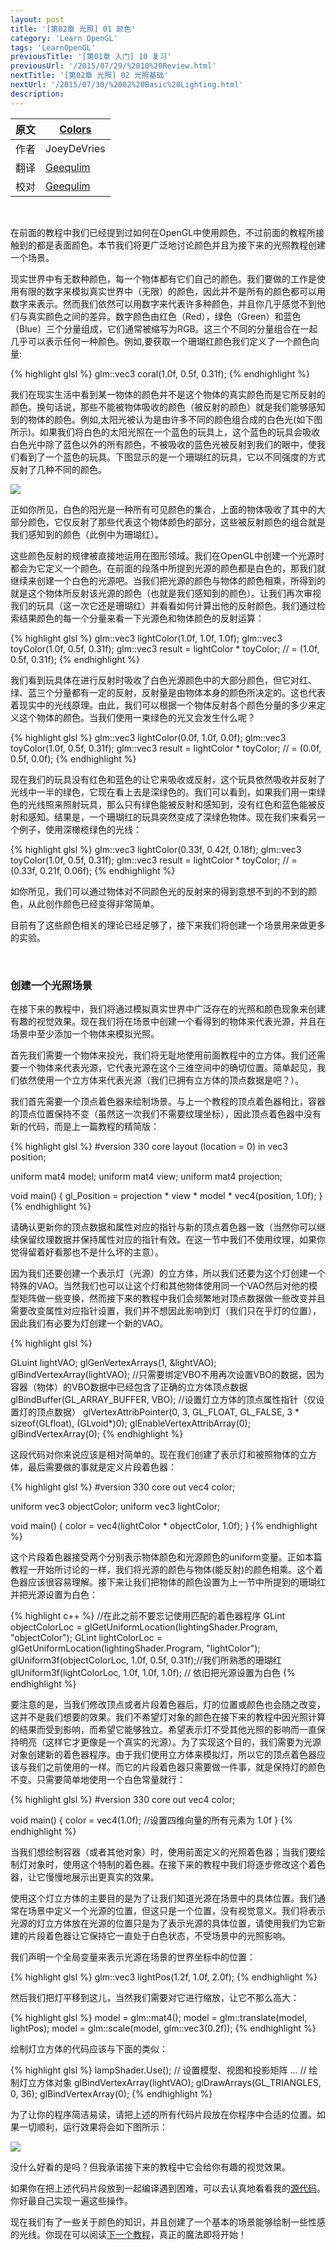 ```yaml
---
layout: post
title: '[第02章 光照] 01 颜色'
category: 'Learn OpenGL'
tags: 'LearnOpenGL'
previousTitle: '[第01章 入门] 10 复习'
previousUrl: '/2015/07/29/%2010%20Review.html'
nextTitle: '[第02章 光照] 02 光照基础'
nextUrl: '/2015/07/30/%2002%20Basic%20Lighting.html'
description:
---
```

原文     | [Colors](http://learnopengl.com/#!Lighting/Colors)
      ---|---
作者     | JoeyDeVries
翻译     | [Geequlim](http://geequlim.com/)
校对     | [Geequlim](http://geequlim.com/)

<br/>

在前面的教程中我们已经提到过如何在OpenGL中使用颜色，不过前面的教程所接触到的都是表面颜色。本节我们将更广泛地讨论颜色并且为接下来的光照教程创建一个场景。

现实世界中有无数种颜色，每一个物体都有它们自己的颜色。我们要做的工作是使用有限的数字来模拟真实世界中（无限）的颜色，因此并不是所有的颜色都可以用数字来表示。然而我们依然可以用数字来代表许多种颜色，并且你几乎感觉不到他们与真实颜色之间的差异。数字颜色由红色（Red），绿色（Green）和蓝色（Blue）三个分量组成，它们通常被缩写为RGB。这三个不同的分量组合在一起几乎可以表示任何一种颜色。例如,要获取一个珊瑚红颜色我们定义了一个颜色向量:

{% highlight glsl %}
glm::vec3 coral(1.0f, 0.5f, 0.31f);
{% endhighlight %}


我们在现实生活中看到某一物体的颜色并不是这个物体的真实颜色而是它所反射的颜色。换句话说，那些不能被物体吸收的颜色（被反射的颜色）就是我们能够感知到的物体的颜色。例如,太阳光被认为是由许多不同的颜色组合成的白色光(如下图所示)。如果我们将白色的太阳光照在一个蓝色的玩具上，这个蓝色的玩具会吸收白色光中除了蓝色以外的所有颜色，不被吸收的蓝色光被反射到我们的眼中，使我们看到了一个蓝色的玩具。下图显示的是一个珊瑚红的玩具，它以不同强度的方式反射了几种不同的颜色。

<img class="post_center_img_noborder" src="http://learnopengl.com/img/lighting/light_reflection.png"/>

正如你所见，白色的阳光是一种所有可见颜色的集合，上面的物体吸收了其中的大部分颜色，它仅反射了那些代表这个物体颜色的部分，这些被反射颜色的组合就是我们感知到的颜色（此例中为珊瑚红）。

这些颜色反射的规律被直接地运用在图形领域。我们在OpenGL中创建一个光源时都会为它定义一个颜色。在前面的段落中所提到光源的颜色都是白色的，那我们就继续来创建一个白色的光源吧。当我们把光源的颜色与物体的颜色相乘，所得到的就是这个物体所反射该光源的颜色（也就是我们感知到的颜色）。让我们再次审视我们的玩具（这一次它还是珊瑚红）并看看如何计算出他的反射颜色。我们通过检索结果颜色的每一个分量来看一下光源色和物体颜色的反射运算：

{% highlight glsl %}
glm::vec3 lightColor(1.0f, 1.0f, 1.0f);
glm::vec3 toyColor(1.0f, 0.5f, 0.31f);
glm::vec3 result = lightColor * toyColor; // = (1.0f, 0.5f, 0.31f);
{% endhighlight %}


我们看到玩具体在进行反射时吸收了白色光源颜色中的大部分颜色，但它对红、绿、蓝三个分量都有一定的反射，反射量是由物体本身的颜色所决定的。这也代表着现实中的光线原理。由此，我们可以根据一个物体反射各个颜色分量的多少来定义这个物体的颜色。当我们使用一束绿色的光又会发生什么呢？

{% highlight glsl %}
glm::vec3 lightColor(0.0f, 1.0f, 0.0f);
glm::vec3 toyColor(1.0f, 0.5f, 0.31f);
glm::vec3 result = lightColor * toyColor; // = (0.0f, 0.5f, 0.0f);
{% endhighlight %}


现在我们的玩具没有红色和蓝色的让它来吸收或反射，这个玩具依然吸收并反射了光线中一半的绿色，它现在看上去是深绿色的。我们可以看到，如果我们用一束绿色的光线照来照射玩具，那么只有绿色能被反射和感知到，没有红色和蓝色能被反射和感知。结果是，一个珊瑚红的玩具突然变成了深绿色物体。现在我们来看另一个例子，使用深橄榄绿色的光线：

{% highlight glsl %}
glm::vec3 lightColor(0.33f, 0.42f, 0.18f);
glm::vec3 toyColor(1.0f, 0.5f, 0.31f);
glm::vec3 result = lightColor * toyColor; // = (0.33f, 0.21f, 0.06f);
{% endhighlight %}


如你所见，我们可以通过物体对不同颜色光的反射来的得到意想不到的不到的颜色，从此创作颜色已经变得非常简单。

目前有了这些颜色相关的理论已经足够了，接下来我们将创建一个场景用来做更多的实验。

<br/>

### 创建一个光照场景

在接下来的教程中，我们将通过模拟真实世界中广泛存在的光照和颜色现象来创建有趣的视觉效果。现在我们将在场景中创建一个看得到的物体来代表光源，并且在场景中至少添加一个物体来模拟光照。

首先我们需要一个物体来投光，我们将无耻地使用前面教程中的立方体。我们还需要一个物体来代表光源，它代表光源在这个三维空间中的确切位置。简单起见，我们依然使用一个立方体来代表光源（我们已拥有立方体的顶点数据是吧？）。

我们首先需要一个顶点着色器来绘制场景。与上一个教程的顶点着色器相比，容器的顶点位置保持不变（虽然这一次我们不需要纹理坐标），因此顶点着色器中没有新的代码，而是上一篇教程的精简版：

{% highlight glsl %}
#version 330 core
layout (location = 0) in vec3 position;

uniform mat4 model;
uniform mat4 view;
uniform mat4 projection;

void main()
{
    gl_Position = projection * view * model * vec4(position, 1.0f);
}
{% endhighlight %}


请确认更新你的顶点数据和属性对应的指针与新的顶点着色器一致（当然你可以继续保留纹理数据并保持属性对应的指针有效。在这一节中我们不使用纹理，如果你觉得留着好看那也不是什么坏的主意）。

因为我们还要创建一个表示灯（光源）的立方体，所以我们还要为这个灯创建一个特殊的VAO。当然我们也可以让这个灯和其他物体使用同一个VAO然后对他的模型矩阵做一些变换，然而接下来的教程中我们会频繁地对顶点数据做一些改变并且需要改变属性对应指针设置，我们并不想因此影响到灯（我们只在乎灯的位置），因此我们有必要为灯创建一个新的VAO。

{% highlight glsl %}

GLuint lightVAO;
glGenVertexArrays(1, &lightVAO);
glBindVertexArray(lightVAO);
//只需要绑定VBO不用再次设置VBO的数据，因为容器（物体）的VBO数据中已经包含了正确的立方体顶点数据
glBindBuffer(GL_ARRAY_BUFFER, VBO);
//设置灯立方体的顶点属性指针（仅设置灯的顶点数据）
glVertexAttribPointer(0, 3, GL_FLOAT, GL_FALSE, 3 * sizeof(GLfloat), (GLvoid*)0);
glEnableVertexAttribArray(0);
glBindVertexArray(0);
{% endhighlight %}


这段代码对你来说应该是相对简单的。现在我们创建了表示灯和被照物体的立方体，最后需要做的事就是定义片段着色器：

{% highlight glsl %}
#version 330 core
out vec4 color;

uniform vec3 objectColor;
uniform vec3 lightColor;

void main()
{
    color = vec4(lightColor * objectColor, 1.0f);
}
{% endhighlight %}


这个片段着色器接受两个分别表示物体颜色和光源颜色的uniform变量。正如本篇教程一开始所讨论的一样，我们将光源的颜色与物体(能反射)的颜色相乘。这个着色器应该很容易理解。接下来让我们把物体的颜色设置为上一节中所提到的珊瑚红并把光源设置为白色：

{% highlight c++ %}
//在此之前不要忘记使用匹配的着色器程序
GLint objectColorLoc = glGetUniformLocation(lightingShader.Program, "objectColor");
GLint lightColorLoc  = glGetUniformLocation(lightingShader.Program, "lightColor");
glUniform3f(objectColorLoc, 1.0f, 0.5f, 0.31f);//我们所熟悉的珊瑚红
glUniform3f(lightColorLoc,  1.0f, 1.0f, 1.0f); // 依旧把光源设置为白色
{% endhighlight %}


要注意的是，当我们修改顶点或者片段着色器后，灯的位置或颜色也会随之改变，这并不是我们想要的效果。我们不希望灯对象的颜色在接下来的教程中因光照计算的结果而受到影响，而希望它能够独立。希望表示灯不受其他光照的影响而一直保持明亮（这样它才更像是一个真实的光源）。为了实现这个目的，我们需要为光源对象创建新的着色器程序。由于我们使用立方体来模拟灯，所以它的顶点着色器应该与我们之前使用的一样。而它的片段着色器只需要做一件事，就是保持灯的颜色不变。只需要简单地使用一个白色常量就行：

{% highlight glsl %}
#version 330 core
out vec4 color;

void main()
{
    color = vec4(1.0f); //设置四维向量的所有元素为 1.0f
}
{% endhighlight %}


当我们想绘制容器（或者其他对象）时，使用前面定义的光照着色器；当我们要绘制灯对象时，使用这个特制的着色器。在接下来的教程中我们将逐步修改这个着色器，让它慢慢地展示出更真实的效果。

使用这个灯立方体的主要目的是为了让我们知道光源在场景中的具体位置。我们通常在场景中定义一个光源的位置，但这只是一个位置，没有视觉意义。我们将表示光源的灯立方体放在光源的位置只是为了表示光源的具体位置，请使用我们为它新建的片段着色器让它保持它一直处于白色状态，不受场景中的光照影响。

我们声明一个全局变量来表示光源在场景的世界坐标中的位置：

{% highlight glsl %}
glm::vec3 lightPos(1.2f, 1.0f, 2.0f);
{% endhighlight %}


然后我们把灯平移到这儿，当然我们需要对它进行缩放，让它不那么高大：

{% highlight glsl %}
model = glm::mat4();
model = glm::translate(model, lightPos);
model = glm::scale(model, glm::vec3(0.2f));
{% endhighlight %}


绘制灯立方体的代码应该与下面的类似：

{% highlight glsl %}
lampShader.Use();
// 设置模型、视图和投影矩阵
...
// 绘制灯立方体对象
glBindVertexArray(lightVAO);
glDrawArrays(GL_TRIANGLES, 0, 36);
glBindVertexArray(0);
{% endhighlight %}


为了让你的程序简洁易读，请把上述的所有代码片段放在你程序中合适的位置。如果一切顺利，运行效果将会如下图所示：

<img class="post_center_img" src="http://learnopengl.com/img/lighting/colors_scene.png"/>

没什么好看的是吗？但我承诺接下来的教程中它会给你有趣的视觉效果。

如果你在把上述代码片段放到一起编译遇到困难，可以去认真地看看我的[源代码](http://learnopengl.com/code_viewer.php?code=lighting/colors_scene)。你好最自己实现一遍这些操作。

现在我们有了一些关于颜色的知识，并且创建了一个基本的场景能够绘制一些性感的光线。你现在可以阅读[下一个教程](http://www.learnopengl.com/#!Lighting/Basic-Lighting)，真正的魔法即将开始！
